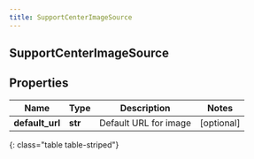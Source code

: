 ```yaml
---
title: SupportCenterImageSource
---
```

## SupportCenterImageSource

## Properties

|Name | Type | Description | Notes|
|------------ | ------------- | ------------- | -------------|
| **default_url** | **str** | Default URL for image | [optional] |
{: class="table table-striped"}


